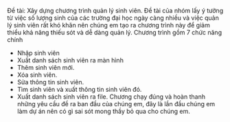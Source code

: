 Đề tài: Xây dựng chương trình quản lý sinh viên.
Đề tài của nhóm lấy ý tưởng từ việc số lượng sinh của các trường đại học ngày càng nhiều và việc quản lý sinh viên rất khó khăn nên chúng em tạo ra chương trình này để giảm thiểu khả năng thiếu sót và dễ dàng quản lý.
Chương trình gồm 7 chức năng chính
- Nhập sinh viên
- Xuất danh sách sinh viên ra màn hình
- Thêm sinh viên mới.
- Xóa sinh viên.
- Sửa thông tin sinh viên.
- Tìm sinh viên và xuất thông tin sinh viên đó.
- Xuất danh sách sinh viên ra file.
Chương chạy đúng và hoàn thanh những yêu cầu đề ra ban đầu của chúng em, đây là lần đầu chúng em làm dự án nên có gì sai sót mong thầy bỏ qua cho chúng em.

